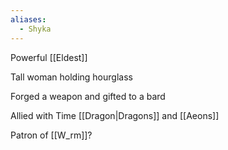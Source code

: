 ```yaml
---
aliases:
  - Shyka
---
```


Powerful [[Eldest]]

Tall woman holding hourglass

Forged a weapon and gifted to a bard

Allied with Time [[Dragon|Dragons]] and [[Aeons]]

Patron of [[W_rm]]?
